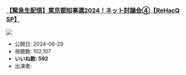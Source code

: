 ### [【緊急生配信】東京都知事選2024！ネット討論会④【ReHacQ SP】](https://www.youtube.com/watch?v=HWFu6XqYFfY)
[![](https://img.youtube.com/vi/HWFu6XqYFfY/sddefault.jpg)](https://www.youtube.com/watch?v=HWFu6XqYFfY)
-   公開日: 2024-06-29
-   視聴数: 102,107
-   **いいね数: 592**
-   出演者: 
